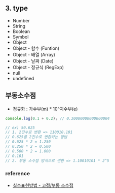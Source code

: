 ## 3. type

- Number
- String
- Boolean
- Symbol
- Object
- Object - 함수 (Funtion)
- Object - 배열 (Array)
- Object - 날짜 (Date)
- Object - 정규식 (RegExp)
- null
- undefined

## 부동소수점

- 정규화 : 가수부(m) \* 10^지수부(e)

```js
console.log(0.1 + 0.2); // 0.30000000000000004

// ex) 50.625
// 1. 2진수로 변환 => 110010.101
// 0.625를 2진수로 변환하는 방법
// 0.625 * 2 = 1.250
// 0.250 * 2 = 0.500
// 0.500 * 2 = 1.000
// 0.101
// 2. 부동 소수점 방식으로 변환 => 1.10010101 * 2^5
```

### reference

- [실수표현방법 - 고정/부동 소수점](https://www.youtube.com/watch?v=DtAQ_lxcPck)
